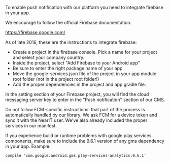 To enable push notification with our platform you need to integrate firebase in your app.

We encourage to follow the official Firebase documentation.

https://firebase.google.com/

As of late 2016, these are the instructions to integrate firebase:
* Create a project in the firebase console. Pick a name for your project and select your company country.
* Inside the project, select "Add Firebase to your Android app"
* Be sure to enter the right package name of your app
* Move the google-services.json file of the project in your app module root folder (not in the project root folder!)
* Add the proper dependencies in the project and app gradle file.

In the setting section of your Firebase project, you will find the cloud messaging server key to enter in the "Push notification" section of our CMS.

Do not follow FCM-specific instructions: that part of the process is automatically handled by our library. We ask FCM for a device token and sync it with the NearIT user. We've also already included the proper services in our manifest.

If you experience build or runtime problems with google play services components, make sure to include the 9.6.1 version of any gms dependency in your app.
Example:
```
compile 'com.google.android.gms:play-services-analytics:9.6.1'
```

